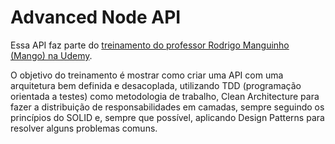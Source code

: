 # **Advanced Node API**

Essa API faz parte do [treinamento do professor Rodrigo Manguinho (Mango) na Udemy](https://www.udemy.com/course/nodejs-avancado/?referralCode=AF51096F87A7A9A81C5C).

O objetivo do treinamento é mostrar como criar uma API com uma arquitetura bem definida e desacoplada, utilizando TDD (programação orientada a testes) como metodologia de trabalho, Clean Architecture para fazer a distribuição de responsabilidades em camadas, sempre seguindo os princípios do SOLID e, sempre que possível, aplicando Design Patterns para resolver alguns problemas comuns.
